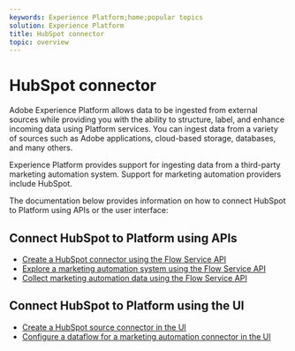 ```yaml
---
keywords: Experience Platform;home;popular topics
solution: Experience Platform
title: HubSpot connector
topic: overview
---
```


# HubSpot connector

Adobe Experience Platform allows data to be ingested from external sources while providing you with the ability to structure, label, and enhance incoming data using Platform services. You can ingest data from a variety of sources such as Adobe applications, cloud-based storage, databases, and many others.

Experience Platform provides support for ingesting data from a third-party marketing automation system. Support for marketing automation providers include HubSpot.

The documentation below provides information on how to connect HubSpot to Platform using APIs or the user interface:

## Connect HubSpot to Platform using APIs

- [Create a HubSpot connector using the Flow Service API](../../tutorials/api/create/crm/hubspot.md)
- [Explore a marketing automation system using the Flow Service API](../../tutorials/api/explore/crm.md)
- [Collect marketing automation data using the Flow Service API](../../tutorials/api/collect/crm.md)

## Connect HubSpot to Platform using the UI

- [Create a HubSpot source connector in the UI](../../tutorials/ui/create/marketing-automation/hubspot.md)
- [Configure a dataflow for a marketing automation connector in the UI](../../tutorials/ui/dataflow/marketing-automation.md)